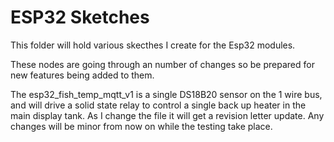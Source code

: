 # ESP32 Sketches

This folder will hold various skecthes I create for the Esp32 modules. 

These nodes are going through an number of changes so be prepared for new features being added to them.

The esp32_fish_temp_mqtt_v1 is a single DS18B20 sensor on the 1 wire bus, and will drive a solid state relay to control a single back up heater in the main display tank. As I change the file it will get a revision letter update. Any changes will be minor from now on while the testing take place.































